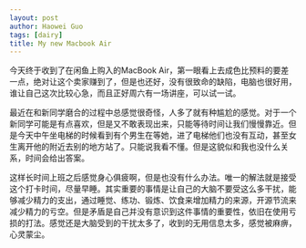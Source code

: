 ```yaml
---
layout: post
author: Haowei Guo
tags: [dairy]
title: My new Macbook Air 
---
```


今天终于收到了在闲鱼上购入的MacBook Air，第一眼看上去成色比预料的要差一点，绝对让这个卖家赚到了，但是也还好，没有很致命的缺陷，电脑也很好用，谁让自己这次比较心急，而且正好周六有一场讲座，可以试一试。

最近在和新同学磨合的过程中总感觉很奇怪，人多了就有种尴尬的感觉。对于一个新同学可能是有点喜欢，但是又不敢表现出来，只能等待时间让我们慢慢靠近。但是今天中午坐电梯的时候看到有个男生在等她，进了电梯他们也没有互动，甚至女生离开他的附近去别的地方站了。只能说我看不懂。但是这貌似和我也没什么关系，时间会给出答案。

这样长时间上班之后感觉身心俱疲啊，但是也没有什么办法。唯一的解法就是接受这个打卡时间，尽量早睡。其实重要的事情是让自己的大脑不要受这么多干扰，能够减少精力的支出，通过睡觉、练功、锻炼、饮食来增加精力的来源，开源节流来减少精力的亏空。但是矛盾是自己并没有意识到这件事情的重要性，依旧在使用亏损的打法。感觉还是大脑受到的干扰太多了，收到的无用信息太多，感觉被麻痹，心灵蒙尘。